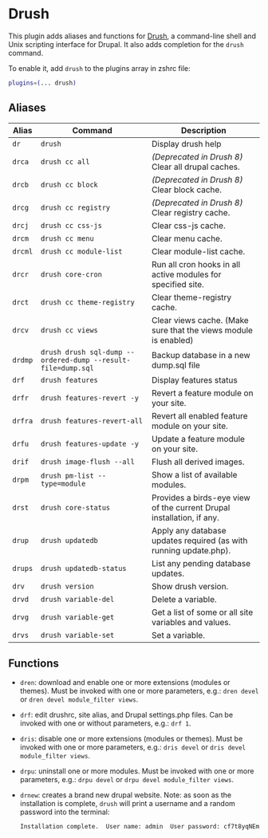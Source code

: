 # Drush

This plugin adds aliases and functions for [Drush](https://www.drush.org), a command-line shell
and Unix scripting interface for Drupal. It also adds completion for the `drush` command.

To enable it, add `drush` to the plugins array in zshrc file:

```zsh
plugins=(... drush)
```

## Aliases

| Alias   | Command                                                      | Description                                                           |
| ------- | ------------------------------------------------------------ | --------------------------------------------------------------------- |
| `dr`    | `drush`                                                      | Display drush help                                                    |
| `drca`  | `drush cc all`                                               | _(Deprecated in Drush 8)_ Clear all drupal caches.                    |
| `drcb`  | `drush cc block`                                             | _(Deprecated in Drush 8)_ Clear block cache.                          |
| `drcg`  | `drush cc registry`                                          | _(Deprecated in Drush 8)_ Clear registry cache.                       |
| `drcj`  | `drush cc css-js`                                            | Clear css-js cache.                                                   |
| `drcm`  | `drush cc menu`                                              | Clear menu cache.                                                     |
| `drcml` | `drush cc module-list`                                       | Clear module-list cache.                                              |
| `drcr`  | `drush core-cron`                                            | Run all cron hooks in all active modules for specified site.          |
| `drct`  | `drush cc theme-registry`                                    | Clear theme-registry cache.                                           |
| `drcv`  | `drush cc views`                                             | Clear views cache. (Make sure that the views module is enabled)       |
| `drdmp` | `drush drush sql-dump --ordered-dump --result-file=dump.sql` | Backup database in a new dump.sql file                                |
| `drf`   | `drush features`                                             | Display features status                                               |
| `drfr`  | `drush features-revert -y`                                   | Revert a feature module on your site.                                 |
| `drfra` | `drush features-revert-all`                                  | Revert all enabled feature module on your site.                       |
| `drfu`  | `drush features-update -y`                                   | Update a feature module on your site.                                 |
| `drif`  | `drush image-flush --all`                                    | Flush all derived images.                                             |
| `drpm`  | `drush pm-list --type=module`                                | Show a list of available modules.                                     |
| `drst`  | `drush core-status`                                          | Provides a birds-eye view of the current Drupal installation, if any. |
| `drup`  | `drush updatedb`                                             | Apply any database updates required (as with running update.php).     |
| `drups` | `drush updatedb-status`                                      | List any pending database updates.                                    |
| `drv`   | `drush version`                                              | Show drush version.                                                   |
| `drvd`  | `drush variable-del`                                         | Delete a variable.                                                    |
| `drvg`  | `drush variable-get`                                         | Get a list of some or all site variables and values.                  |
| `drvs`  | `drush variable-set`                                         | Set a variable.                                                       |

## Functions

- `dren`: download and enable one or more extensions (modules or themes). Must be
  invoked with one or more parameters, e.g.: `dren devel` or `dren devel module_filter views`.

- `drf`: edit drushrc, site alias, and Drupal settings.php files.
  Can be invoked with one or without parameters, e.g.: `drf 1`.

- `dris`: disable one or more extensions (modules or themes). Must be invoked with
  one or more parameters, e.g.: `dris devel` or `dris devel module_filter views`.

- `drpu`: uninstall one or more modules. Must be invoked with one or more
  parameters, e.g.: `drpu devel` or `drpu devel module_filter views`.

- `drnew`: creates a brand new drupal website. Note: as soon as the installation
  is complete, `drush` will print a username and a random password into the terminal:

  ```text
  Installation complete.  User name: admin  User password: cf7t8yqNEm
  ```
